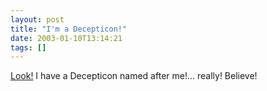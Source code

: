 ```yaml
---
layout: post
title: "I'm a Decepticon!"
date: 2003-01-10T13:14:21
tags: []
---
```


[Look!][1] I have a Decepticon named after me!... really! Believe!

   [1]: http://botchthecrab.com/archive/decepticon/1989/icepick.jpg
